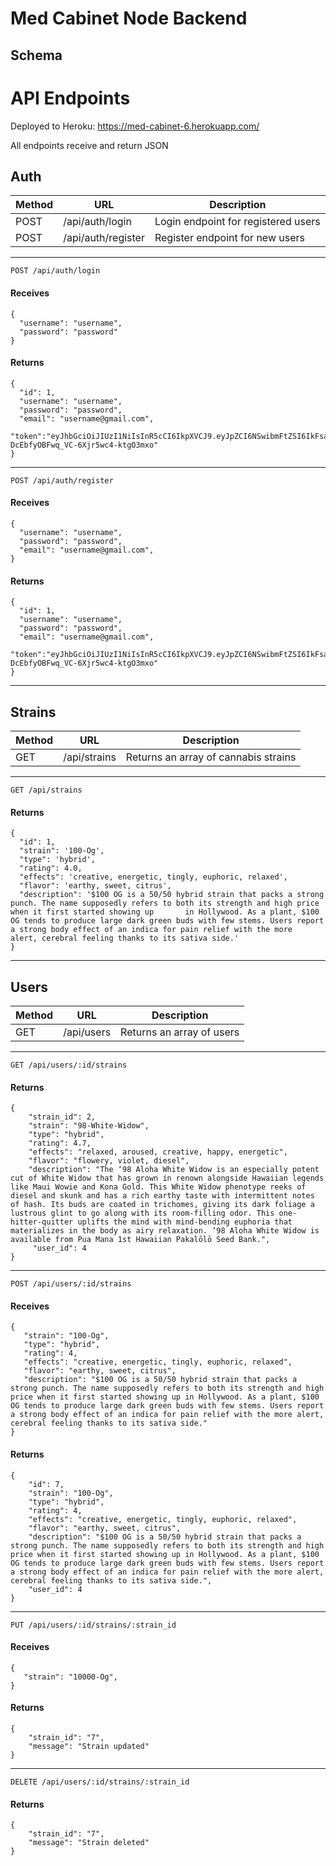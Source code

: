 
# Med Cabinet Node Backend

## Schema

# API Endpoints
Deployed to Heroku: https://med-cabinet-6.herokuapp.com/

All endpoints receive and return JSON

## Auth
Method | URL | Description
-------|-----|------------
POST | /api/auth/login | Login endpoint for registered users
POST | /api/auth/register | Register endpoint for new users

---
```
POST /api/auth/login
```
#### Receives

```
{
  "username": "username",
  "password": "password"
}

```
#### Returns
```
{
  "id": 1,
  "username": "username",
  "password": "password",
  "email": "username@gmail.com",
  "token":"eyJhbGciOiJIUzI1NiIsInR5cCI6IkpXVCJ9.eyJpZCI6NSwibmFtZSI6IkFsaWNlIiwiZW1haWwiOiJhbGljZUBnbWFpbC5jb20iLCJyb2xlcyI6WyJTVFVERU5UIl0sImlhdCI6MTU5MjYxMTQyNSwiZXhwIjoxNTkyNjE4NjI1fQ.WsufM68xVT-DcEbfyOBFwq_VC-6Xjr5wc4-ktgO3mxo"
}
```
---
```
POST /api/auth/register
```
#### Receives

```
{
  "username": "username",
  "password": "password",
  "email": "username@gmail.com",
}

```
#### Returns

```
{
  "id": 1,
  "username": "username",
  "password": "password",
  "email": "username@gmail.com",
  "token":"eyJhbGciOiJIUzI1NiIsInR5cCI6IkpXVCJ9.eyJpZCI6NSwibmFtZSI6IkFsaWNlIiwiZW1haWwiOiJhbGljZUBnbWFpbC5jb20iLCJyb2xlcyI6WyJTVFVERU5UIl0sImlhdCI6MTU5MjYxMTQyNSwiZXhwIjoxNTkyNjE4NjI1fQ.WsufM68xVT-DcEbfyOBFwq_VC-6Xjr5wc4-ktgO3mxo"
}
```
---
## Strains
Method | URL | Description
-------|-----|------------
GET | /api/strains | Returns an array of cannabis strains

---
```
GET /api/strains
```
#### Returns
```
{
  "id": 1, 
  "strain": '100-Og', 
  "type": 'hybrid', 
  "rating": 4.0, 
  "effects": 'creative, energetic, tingly, euphoric, relaxed', 
  "flavor": 'earthy, sweet, citrus', 
  "description": '$100 OG is a 50/50 hybrid strain that packs a strong punch. The name supposedly refers to both its strength and high price when it first started showing up       in Hollywood. As a plant, $100 OG tends to produce large dark green buds with few stems. Users report a strong body effect of an indica for pain relief with the more         alert, cerebral feeling thanks to its sativa side.'
}
```
---

## Users
Method | URL | Description
-------|-----|------------
GET | /api/users | Returns an array of users

---
```
GET /api/users/:id/strains
```
#### Returns
```
{
    "strain_id": 2,
    "strain": "98-White-Widow",
    "type": "hybrid",
    "rating": 4.7,
    "effects": "relaxed, aroused, creative, happy, energetic",
    "flavor": "flowery, violet, diesel",
    "description": "The ‘98 Aloha White Widow is an especially potent cut of White Widow that has grown in renown alongside Hawaiian legends like Maui Wowie and Kona Gold. This White Widow phenotype reeks of diesel and skunk and has a rich earthy taste with intermittent notes of hash. Its buds are coated in trichomes, giving its dark foliage a lustrous glint to go along with its room-filling odor. This one-hitter-quitter uplifts the mind with mind-bending euphoria that materializes in the body as airy relaxation. ‘98 Aloha White Widow is available from Pua Mana 1st Hawaiian Pakalōlō Seed Bank.",
     "user_id": 4
}
```
---
```
POST /api/users/:id/strains
```
#### Receives
```
{
   "strain": "100-Og",
   "type": "hybrid",
   "rating": 4,
   "effects": "creative, energetic, tingly, euphoric, relaxed",
   "flavor": "earthy, sweet, citrus",
   "description": "$100 OG is a 50/50 hybrid strain that packs a strong punch. The name supposedly refers to both its strength and high price when it first started showing up in Hollywood. As a plant, $100 OG tends to produce large dark green buds with few stems. Users report a strong body effect of an indica for pain relief with the more alert, cerebral feeling thanks to its sativa side."
}
```
#### Returns
```
{
    "id": 7,
    "strain": "100-Og",
    "type": "hybrid",
    "rating": 4,
    "effects": "creative, energetic, tingly, euphoric, relaxed",
    "flavor": "earthy, sweet, citrus",
    "description": "$100 OG is a 50/50 hybrid strain that packs a strong punch. The name supposedly refers to both its strength and high price when it first started showing up in Hollywood. As a plant, $100 OG tends to produce large dark green buds with few stems. Users report a strong body effect of an indica for pain relief with the more alert, cerebral feeling thanks to its sativa side.",
    "user_id": 4
}
```
---
```
PUT /api/users/:id/strains/:strain_id
```
#### Receives
```
{
   "strain": "10000-Og",
}
```
#### Returns
```
{
    "strain_id": "7",
    "message": "Strain updated"
}
```
---
```
DELETE /api/users/:id/strains/:strain_id
```
#### Returns
```
{
    "strain_id": "7",
    "message": "Strain deleted"
}
```
